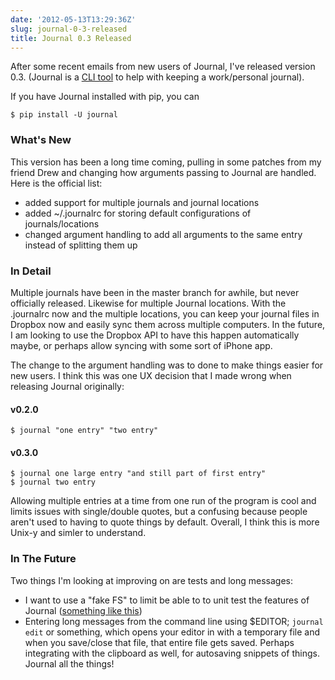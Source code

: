 ```yaml
---
date: '2012-05-13T13:29:36Z'
slug: journal-0-3-released
title: Journal 0.3 Released
---
```



After some recent emails from new users of Journal, I've released version  0.3.
(Journal is a [CLI tool][1] to help with keeping a work/personal journal).

If you have Journal installed with pip, you can

    $ pip install -U journal

### What's New

This version has been a long time coming, pulling in some patches from my friend
Drew and changing how arguments passing to Journal are handled. Here is the
official list:

* added support for multiple journals and journal locations
* added ~/.journalrc for storing default configurations of journals/locations
* changed argument handling to add all arguments to the same entry instead of
  splitting them up

### In Detail

Multiple journals have been in the master branch for awhile, but never
officially released. Likewise for multiple Journal locations. With the
.journalrc now and the multiple locations, you can keep your journal files in
Dropbox now and easily sync them across multiple computers. In the future, I am
looking to use the Dropbox API to have this happen automatically maybe, or
perhaps allow syncing with some sort of iPhone app.

The change to the argument handling was to done to make things easier for new
users. I think this was one UX decision that I made wrong when releasing Journal
originally:

#### v0.2.0

```
$ journal "one entry" "two entry"
```

#### v0.3.0

```
$ journal one large entry "and still part of first entry"
$ journal two entry
```

Allowing multiple entries at a time from one run of the program is cool and
limits issues with single/double quotes, but a confusing because people aren't
used to having to quote things by default. Overall, I think this is more Unix-y
and simler to understand.

### In The Future

Two things I'm looking at improving on are tests and long messages:

* I want to use a "fake FS" to limit be able to to unit test the features of
  Journal ([something like this][2])
* Entering long messages from the command line using $EDITOR; `journal edit` or
  something, which opens your editor in with a temporary file and when you
  save/close that file, that entire file gets saved. Perhaps integrating with
  the clipboard as well, for autosaving snippets of things. Journal all the
  things!


[1]: https://github.com/askedrelic/journal
[2]: http://www.willmcgugan.com/blog/tech/2011/3/20/creating-a-virtual-filesystem-with-python-and-why-you-need-one/
